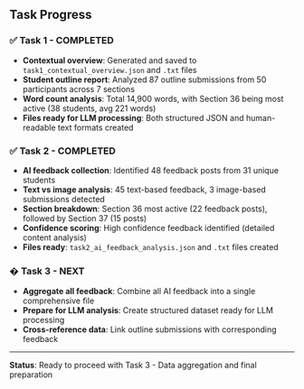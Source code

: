 ## Task Progress

### ✅ Task 1 - COMPLETED
- **Contextual overview**: Generated and saved to `task1_contextual_overview.json` and `.txt` files
- **Student outline report**: Analyzed 87 outline submissions from 50 participants across 7 sections
- **Word count analysis**: Total 14,900 words, with Section 36 being most active (38 students, avg 221 words)
- **Files ready for LLM processing**: Both structured JSON and human-readable text formats created

### ✅ Task 2 - COMPLETED
- **AI feedback collection**: Identified 48 feedback posts from 31 unique students
- **Text vs image analysis**: 45 text-based feedback, 3 image-based submissions detected  
- **Section breakdown**: Section 36 most active (22 feedback posts), followed by Section 37 (15 posts)
- **Confidence scoring**: High confidence feedback identified (detailed content analysis)
- **Files ready**: `task2_ai_feedback_analysis.json` and `.txt` files created

### � Task 3 - NEXT
- **Aggregate all feedback**: Combine all AI feedback into a single comprehensive file
- **Prepare for LLM analysis**: Create structured dataset ready for LLM processing
- **Cross-reference data**: Link outline submissions with corresponding feedback

---
**Status**: Ready to proceed with Task 3 - Data aggregation and final preparation 